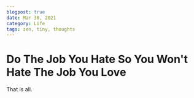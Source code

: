 ```yaml
---
blogpost: true
date: Mar 30, 2021
category: Life
tags: zen, tiny, thoughts
---
```

# Do The Job You Hate So You Won't Hate The Job You Love

That is all.
